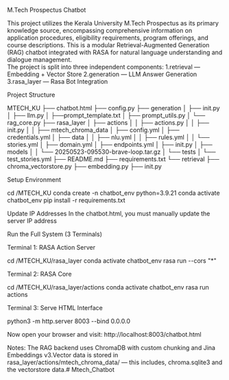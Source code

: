 M.Tech Prospectus Chatbot
  
This project utilizes the Kerala University M.Tech Prospectus as its primary knowledge source, encompassing comprehensive information on application procedures, eligibility requirements, program offerings, and course descriptions.
This is a modular Retrieval-Augmented Generation (RAG) chatbot integrated with RASA for natural language understanding and dialogue management.  
The project is split into three independent components:
1.retrieval — Embedding + Vector Store
2.generation — LLM Answer Generation
3.rasa_layer — Rasa Bot Integration

Project Structure

MTECH_KU
├── chatbot.html
├── config.py
├── generation
│   ├── init.py
│   ├── llm.py
│   ├──prompt_template.txt
│   ├── prompt_utils.py
│   └── rag_core.py
├── rasa_layer
│   ├── actions
│   │   ├── actions.py
│   │   ├── init.py
│   │   ├── mtech_chroma_data
│   ├── config.yml
│   ├── credentials.yml
│   ├── data
│   │   ├── nlu.yml
│   │   ├── rules.yml
│   │   └── stories.yml
│   ├── domain.yml
│   ├── endpoints.yml
│   ├── init.py
│   ├── models
│   │   └── 20250523-095530-brave-loop.tar.gz
│   └── tests
│       └── test_stories.yml
├── README.md
├── requirements.txt
└── retrieval
    ├── chroma_vectorstore.py
    ├── embedding.py
    ├── init.py


Setup Environment

cd /MTECH_KU
conda create -n chatbot_env python=3.9.21
conda activate chatbot_env
pip install -r requirements.txt

Update IP Addresses
In the chatbot.html, you must manually update the server IP address 


Run the Full System (3 Terminals)

Terminal 1: RASA Action Server

cd /MTECH_KU/rasa_layer
conda activate chatbot_env
rasa run  --cors "*" 

Terminal 2: RASA Core

cd /MTECH_KU/rasa_layer/actions
conda activate chatbot_env
rasa run actions 

Terminal 3: Serve HTML Interface

python3 -m http.server 8003  --bind 0.0.0.0

Now open your browser and visit: http://localhost:8003/chatbot.html

 Notes:
The RAG backend uses ChromaDB with custom chunking and Jina Embeddings v3.Vector data is stored in rasa_layer/actions/mtech_chroma_data/ — this includes, chroma.sqlite3 and the vectorstore data.# Mtech_Chatbot
